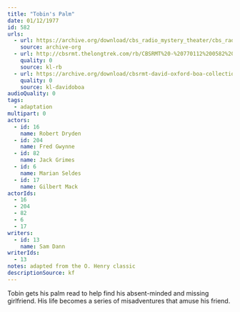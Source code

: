 ```yaml
---
title: "Tobin's Palm"
date: 01/12/1977
id: 582
urls: 
  - url: https://archive.org/download/cbs_radio_mystery_theater/cbs_radio_mystery_theater-0551-0600.zip/cbs_radio_mystery_theater-0551-0600%2Fcbsrmt_0582_tobins_palm.mp3
    source: archive-org
  - url: http://cbsrmt.thelongtrek.com/rb/CBSRMT%20-%20770112%200582%20Tobin%27s%20Palm_WLNH-FM_rb.mp3
    quality: 0
    source: kl-rb
  - url: https://archive.org/download/cbsrmt-david-oxford-boa-collection/CBSRMT-770112-0582-Tobin's-Palm-(128-44)_KIRO-{BoA}.mp3
    quality: 0
    source: kl-davidoboa
audioQuality: 0
tags: 
  - adaptation
multipart: 0
actors:  
  - id: 16
    name: Robert Dryden  
  - id: 204
    name: Fred Gwynne  
  - id: 82
    name: Jack Grimes  
  - id: 6
    name: Marian Seldes  
  - id: 17
    name: Gilbert Mack
actorIds:  
  - 16  
  - 204  
  - 82  
  - 6  
  - 17
writers:  
  - id: 13
    name: Sam Dann
writerIds:  
  - 13
notes: adapted from the O. Henry classic
descriptionSource: kf
---
```

Tobin gets his palm read to help find his absent-minded and missing girlfriend. His life becomes a series of misadventures that amuse his friend.